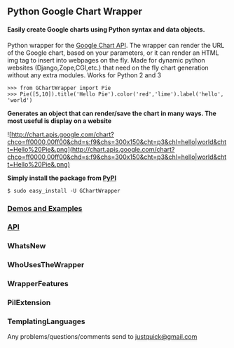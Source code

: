 ## Python Google Chart Wrapper ##

#### Easily create Google charts using Python syntax and data objects. ####

Python wrapper for the [Google Chart API](http://code.google.com/apis/chart/). The wrapper can render the URL of the Google chart, based on your parameters, or it can render an HTML img tag to insert into webpages on the fly. Made for dynamic python websites (Django,Zope,CGI,etc.) that need on the fly chart generation without any extra modules. Works for Python 2 and 3
```
>>> from GChartWrapper import Pie
>>> Pie([5,10]).title('Hello Pie').color('red','lime').label('hello', 'world')
```

**Generates an object that can render/save the chart in many ways. The most useful is display on a website**

![http://chart.apis.google.com/chart?chco=ff0000,00ff00&chd=s:f9&chs=300x150&cht=p3&chl=hello|world&chtt=Hello%20Pie&.png](http://chart.apis.google.com/chart?chco=ff0000,00ff00&chd=s:f9&chs=300x150&cht=p3&chl=hello|world&chtt=Hello%20Pie&.png)

**Simply install the package from [PyPI](http://pypi.python.org/pypi/GChartWrapper/)**
```
$ sudo easy_install -U GChartWrapper
```


### [Demos and Examples](http://justquick.github.com/google-chartwrapper-demos/) ###
### [API](http://justquick.github.com/google-chartwrapper-apidoc/) ###
### WhatsNew ###
### WhoUsesTheWrapper ###
### WrapperFeatures ###
### PilExtension ###
### TemplatingLanguages ###


Any problems/questions/comments send to justquick@gmail.com